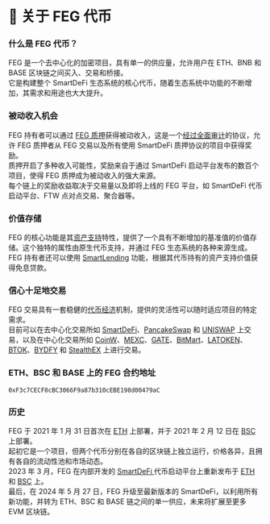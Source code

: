 # 🙊 关于 FEG 代币

### 什么是 FEG 代币？

FEG 是一个去中心化的加密项目，具有单一的供应量，允许用户在 ETH、BNB 和 BASE 区块链之间买入、交易和桥接。\
它是构建整个 SmartDeFi 生态系统的核心代币，随着生态系统中功能的不断增加，其需求和用途也大大提升。

### 被动收入机会

FEG 持有者可以通过 [FEG 质押](../feg-staking/)获得被动收入，这是一个[经过全面审计](../../welcome/security-audits.md)的协议，允许 FEG 质押者从 FEG 交易以及所有使用 SmartDeFi 质押协议的项目中获得奖励。\
质押开启了多种收入可能性，奖励来自于通过 SmartDeFi 启动平台发布的数百个项目，使得 FEG 质押成为被动收入的强大来源。\
每个链上的奖励收益取决于交易量以及即将上线的 FEG 平台，如 SmartDeFi 代币启动平台、FTW 点对点交易、聚合器等。

### 价值存储

FEG 的核心功能是其[资产支持](../../smartdefi-tm-platform/smartdefi-protocol/asset-backing.md)特性，提供了一个具有不断增加的基准值的价值存储。这个独特的属性由原生代币支持，并通过 FEG 生态系统的各种来源生成。\
FEG 持有者还可以使用 [SmartLending](../../smartdefi-tm-platform/smartdefi-protocol/smartlending.md) 功能，根据其代币持有的资产支持价值获得免息贷款。

### 信心十足地交易

FEG 交易具有一套稳健的[代币经济](feg-tokenomics.md)机制，提供的灵活性可以随时适应项目的特定需求。\
目前可以在去中心化交易所如 [SmartDeFi](https://smartdefi.com)、[PancakeSwap](https://pancakeswap.finance/swap?outputCurrency=0xF3c7CECF8cBC3066F9a87b310cEBE198d00479aC) 和 [UNISWAP](https://app.uniswap.org/) 上交易，以及在中心化交易所如 [CoinW](https://www.coinw.com/frontSpot/spottrade?symbol=1388)、[MEXC](https://www.mexc.com/exchange/FEG\_USDT?\_from=search\_spot\_trade)、[GATE](https://www.gate.io/trade/FEG\_USDT)、[BitMart](https://www.bitmart.com/trade/en-US?symbol=FEG\_USDT)、[LATOKEN](https://latoken.com/exchange/FEG\_USDT)、[BTOK](https://d65535.com/FEGCHATCN)、[BYDFY](https://www.bydfi.com/en/spot/feg\_usdt?mode=pro) 和 [StealthEX](https://stealthex.io/exchange/new/) 上进行交易。&#x20;

### ETH、BSC 和 BASE 上的 FEG 合约地址

```
0xF3c7CECF8cBC3066F9a87b310cEBE198d00479aC
```

### 历史

FEG 于 2021 年 1 月 31 日首次在 [ETH](https://etherscan.io/address/0x389999216860AB8E0175387A0c90E5c52522C945) 上部署，并于 2021 年 2 月 12 日在 [BSC](https://bscscan.com/address/0xacfc95585d80ab62f67a14c566c1b7a49fe91167) 上部署。\
起初它是一个项目，但两个代币分别在各自的区块链上独立运行，价格各异，且拥有各自的流动性池和市场动态。\
2023 年 3 月，FEG 在内部开发的 [SmartDeFi ](broken-reference) 代币启动平台上重新发布于 [ETH](https://etherscan.io/address/0xbededDf2eF49E87037c4fb2cA34d1FF3D3992A11) 和 [BSC](https://bscscan.com/address/0xbededDf2eF49E87037c4fb2cA34d1FF3D3992A11) 上。\
最后，在 2024 年 5 月 27 日，FEG 升级至最新版本的 SmartDeFi，以利用所有新功能，并转为 ETH、BSC 和 BASE 链之间的单一供应，未来将扩展至更多 EVM 区块链。

